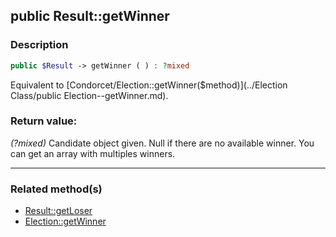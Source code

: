 ## public Result::getWinner

### Description    

```php
public $Result -> getWinner ( ) : ?mixed
```

Equivalent to [Condorcet/Election::getWinner($method)](../Election Class/public Election--getWinner.md).
    

### Return value:   

*(?mixed)* Candidate object given. Null if there are no available winner.
You can get an array with multiples winners.


---------------------------------------

### Related method(s)      

* [Result::getLoser](../Result%20Class/public%20Result--getLoser.md)    
* [Election::getWinner](../Election%20Class/public%20Election--getWinner.md)    
